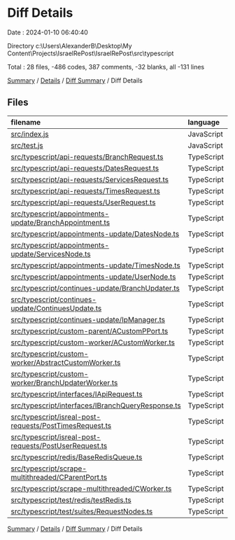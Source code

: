 # Diff Details

Date : 2024-01-10 06:40:40

Directory c:\\Users\\AlexanderB\\Desktop\\My Content\\Projects\\IsraelRePost\\IsraelRePost\\src\\typescript

Total : 28 files,  -486 codes, 387 comments, -32 blanks, all -131 lines

[Summary](results.md) / [Details](details.md) / [Diff Summary](diff.md) / Diff Details

## Files
| filename | language | code | comment | blank | total |
| :--- | :--- | ---: | ---: | ---: | ---: |
| [src/index.js](/src/index.js) | JavaScript | -18 | -2 | -9 | -29 |
| [src/test.js](/src/test.js) | JavaScript | -37 | -8 | -10 | -55 |
| [src/typescript/api-requests/BranchRequest.ts](/src/typescript/api-requests/BranchRequest.ts) | TypeScript | -169 | 169 | 0 | 0 |
| [src/typescript/api-requests/DatesRequest.ts](/src/typescript/api-requests/DatesRequest.ts) | TypeScript | -91 | 91 | 0 | 0 |
| [src/typescript/api-requests/ServicesRequest.ts](/src/typescript/api-requests/ServicesRequest.ts) | TypeScript | -109 | 109 | 0 | 0 |
| [src/typescript/api-requests/TimesRequest.ts](/src/typescript/api-requests/TimesRequest.ts) | TypeScript | -76 | 76 | 0 | 0 |
| [src/typescript/api-requests/UserRequest.ts](/src/typescript/api-requests/UserRequest.ts) | TypeScript | -78 | 78 | 0 | 0 |
| [src/typescript/appointments-update/BranchAppointment.ts](/src/typescript/appointments-update/BranchAppointment.ts) | TypeScript | 22 | 1 | 3 | 26 |
| [src/typescript/appointments-update/DatesNode.ts](/src/typescript/appointments-update/DatesNode.ts) | TypeScript | -4 | -1 | 0 | -5 |
| [src/typescript/appointments-update/ServicesNode.ts](/src/typescript/appointments-update/ServicesNode.ts) | TypeScript | -5 | -1 | 0 | -6 |
| [src/typescript/appointments-update/TimesNode.ts](/src/typescript/appointments-update/TimesNode.ts) | TypeScript | -1 | -1 | 0 | -2 |
| [src/typescript/appointments-update/UserNode.ts](/src/typescript/appointments-update/UserNode.ts) | TypeScript | -4 | -1 | 0 | -5 |
| [src/typescript/continues-update/BranchUpdater.ts](/src/typescript/continues-update/BranchUpdater.ts) | TypeScript | 26 | 20 | 8 | 54 |
| [src/typescript/continues-update/ContinuesUpdate.ts](/src/typescript/continues-update/ContinuesUpdate.ts) | TypeScript | 1 | 0 | 0 | 1 |
| [src/typescript/continues-update/IpManager.ts](/src/typescript/continues-update/IpManager.ts) | TypeScript | 35 | -35 | -2 | -2 |
| [src/typescript/custom-parent/ACustomPPort.ts](/src/typescript/custom-parent/ACustomPPort.ts) | TypeScript | 0 | -36 | -8 | -44 |
| [src/typescript/custom-worker/ACustomWorker.ts](/src/typescript/custom-worker/ACustomWorker.ts) | TypeScript | -29 | -14 | -8 | -51 |
| [src/typescript/custom-worker/AbstractCustomWorker.ts](/src/typescript/custom-worker/AbstractCustomWorker.ts) | TypeScript | 29 | 14 | 8 | 51 |
| [src/typescript/custom-worker/BranchUpdaterWorker.ts](/src/typescript/custom-worker/BranchUpdaterWorker.ts) | TypeScript | 3 | 0 | 0 | 3 |
| [src/typescript/interfaces/IApiRequest.ts](/src/typescript/interfaces/IApiRequest.ts) | TypeScript | -11 | 11 | 0 | 0 |
| [src/typescript/interfaces/IBranchQueryResponse.ts](/src/typescript/interfaces/IBranchQueryResponse.ts) | TypeScript | 0 | -9 | -3 | -12 |
| [src/typescript/isreal-post-requests/PostTimesRequest.ts](/src/typescript/isreal-post-requests/PostTimesRequest.ts) | TypeScript | -1 | 0 | 0 | -1 |
| [src/typescript/isreal-post-requests/PostUserRequest.ts](/src/typescript/isreal-post-requests/PostUserRequest.ts) | TypeScript | -1 | 0 | 0 | -1 |
| [src/typescript/redis/BaseRedisQueue.ts](/src/typescript/redis/BaseRedisQueue.ts) | TypeScript | 17 | 1 | 1 | 19 |
| [src/typescript/scrape-multithreaded/CParentPort.ts](/src/typescript/scrape-multithreaded/CParentPort.ts) | TypeScript | 0 | -31 | -8 | -39 |
| [src/typescript/scrape-multithreaded/CWorker.ts](/src/typescript/scrape-multithreaded/CWorker.ts) | TypeScript | 0 | -44 | -8 | -52 |
| [src/typescript/test/redis/testRedis.ts](/src/typescript/test/redis/testRedis.ts) | TypeScript | 15 | 0 | 3 | 18 |
| [src/typescript/test/suites/RequestNodes.ts](/src/typescript/test/suites/RequestNodes.ts) | TypeScript | 0 | 0 | 1 | 1 |

[Summary](results.md) / [Details](details.md) / [Diff Summary](diff.md) / Diff Details